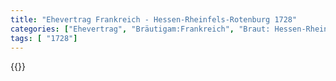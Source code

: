 ```yaml
---
title: "Ehevertrag Frankreich - Hessen-Rheinfels-Rotenburg 1728"
categories: ["Ehevertrag", "Bräutigam:Frankreich", "Braut: Hessen-Rheinfels-Rotenburg", "Eheschließung vollzogen?:Ja", "verschiedenkonfessionelle Ehe?:Nein", "Dynastie Bräutigam:Bourbon-Condé", "Akteur Bräutigam:Bourbon (Frankreich)", "Akteur Braut:Hessen (Rheinfels-Rotenburg)", "Textbezug?:nein", "Ständisch?:nein", "Ratifikation?:ja", "Sonstiges?:nein", "Bräutigam:Frankreich", "Braut: Hessen-Rheinfels-Rotenburg"]
tags: [ "1728"]
---
```

<!--more-->
{{<v62>}}